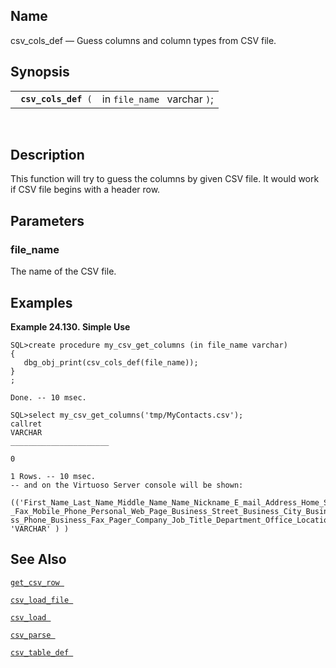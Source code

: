 <div>

<div>

</div>

<div>

## Name

csv_cols_def — Guess columns and column types from CSV file.

</div>

<div>

## Synopsis

<div>

|                           |                              |
|---------------------------|------------------------------|
| ` `**`csv_cols_def`**` (` | in `file_name ` varchar `)`; |

<div>

 

</div>

</div>

</div>

<div>

## Description

This function will try to guess the columns by given CSV file. It would
work if CSV file begins with a header row.

</div>

<div>

## Parameters

<div>

### file_name

The name of the CSV file.

</div>

</div>

<div>

## Examples

<div>

**Example 24.130. Simple Use**

<div>

``` programlisting
SQL>create procedure my_csv_get_columns (in file_name varchar)
{
   dbg_obj_print(csv_cols_def(file_name));
}
;

Done. -- 10 msec.

SQL>select my_csv_get_columns('tmp/MyContacts.csv');
callret
VARCHAR
______________________

0

1 Rows. -- 10 msec.
-- and on the Virtuoso Server console will be shown:

(('First_Name_Last_Name_Middle_Name_Name_Nickname_E_mail_Address_Home_Street_Home_City_Home_Postal_Code_Home_State_Home_Country_Region_Home_Phone_Home
_Fax_Mobile_Phone_Personal_Web_Page_Business_Street_Business_City_Business_Postal_Code_Business_State_Business_Country_Region_Business_Web_Page_Busine
ss_Phone_Business_Fax_Pager_Company_Job_Title_Department_Office_Location_Notes' 'VARCHAR' ) )
```

</div>

</div>

  

</div>

<div>

## See Also

<a href="fn_get_csv_row.html" class="link" title="get_csv_row"><code
class="function">get_csv_row </code></a>

<a href="fn_csv_load_file.html" class="link" title="csv_load_file"><code
class="function">csv_load_file </code></a>

<a href="fn_csv_load.html" class="link" title="csv_load"><code
class="function">csv_load </code></a>

<a href="fn_csv_parse.html" class="link" title="csv_parse"><code
class="function">csv_parse </code></a>

<a href="fn_csv_table_def.html" class="link" title="csv_table_def"><code
class="function">csv_table_def </code></a>

</div>

</div>
